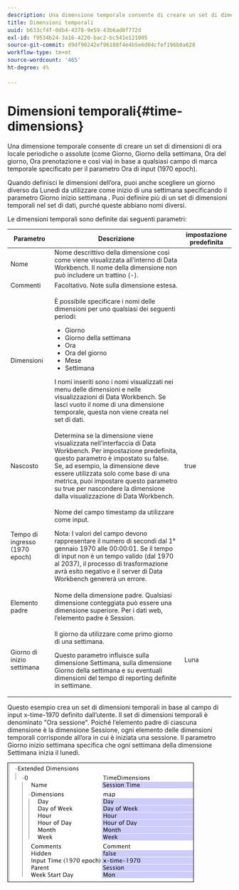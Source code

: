 ```yaml
---
description: Una dimensione temporale consente di creare un set di dimensioni di ora locale periodiche o assolute (come Giorno, Giorno della settimana, Ora del giorno, Ora prenotazione e così via) in base a qualsiasi campo di marca temporale specificato per il parametro Ora di input (1970 epoch).
title: Dimensioni temporali
uuid: b633cf4f-0db4-4378-9e59-43b6ad8f772d
exl-id: f9534b24-3a16-4220-bac2-bc541e121005
source-git-commit: d9df90242ef96188f4e4b5e6d04cfef196b0a628
workflow-type: tm+mt
source-wordcount: '465'
ht-degree: 4%

---
```


# Dimensioni temporali{#time-dimensions}

Una dimensione temporale consente di creare un set di dimensioni di ora locale periodiche o assolute (come Giorno, Giorno della settimana, Ora del giorno, Ora prenotazione e così via) in base a qualsiasi campo di marca temporale specificato per il parametro Ora di input (1970 epoch).

Quando definisci le dimensioni dell’ora, puoi anche scegliere un giorno diverso da Lunedì da utilizzare come inizio di una settimana specificando il parametro Giorno inizio settimana . Puoi definire più di un set di dimensioni temporali nel set di dati, purché queste abbiano nomi diversi.

Le dimensioni temporali sono definite dai seguenti parametri:

<table id="table_9734F6CD7ABA4661A2F9A5FB948A7282"> 
 <thead> 
  <tr> 
   <th colname="col1" class="entry"> Parametro </th> 
   <th colname="col2" class="entry"> Descrizione </th> 
   <th colname="col3" class="entry"> impostazione predefinita </th> 
  </tr> 
 </thead>
 <tbody> 
  <tr> 
   <td colname="col1"> Nome </td> 
   <td colname="col2"> Nome descrittivo della dimensione così come viene visualizzata all’interno di Data Workbench. Il nome della dimensione non può includere un trattino (-). </td> 
   <td colname="col3"> </td> 
  </tr> 
  <tr> 
   <td colname="col1"> Commenti </td> 
   <td colname="col2"> Facoltativo. Note sulla dimensione estesa. </td> 
   <td colname="col3"> </td> 
  </tr> 
  <tr> 
   <td colname="col1"> Dimensioni </td> 
   <td colname="col2"> <p>È possibile specificare i nomi delle dimensioni per uno qualsiasi dei seguenti periodi: </p> <p> 
     <ul id="ul_EB0837DD66BE4004A615A6029EEF4CD5"> 
      <li id="li_2E46E6DB004E443C8CC831DCEE743D60"> Giorno </li> 
      <li id="li_F59A27779EBE4E2A84E0972EE8BCDFA7"> Giorno della settimana </li> 
      <li id="li_7D74CD547ED1449091EF7B2E0E8C46DE"> Ora </li> 
      <li id="li_706AF9D385CB44C098DEBACA3BA2CD4B"> Ora del giorno </li> 
      <li id="li_76FBF69B25954885A0192D308A155E41"> Mese </li> 
      <li id="li_3C16955BE5C54291A25E25CD31259661"> Settimana </li> 
     </ul> </p> <p> I nomi inseriti sono i nomi visualizzati nei menu delle dimensioni e nelle visualizzazioni di Data Workbench. Se lasci vuoto il nome di una dimensione temporale, questa non viene creata nel set di dati. </p> </td> 
   <td colname="col3"> </td> 
  </tr> 
  <tr> 
   <td colname="col1"> Nascosto </td> 
   <td colname="col2"> Determina se la dimensione viene visualizzata nell’interfaccia di Data Workbench. Per impostazione predefinita, questo parametro è impostato su false. Se, ad esempio, la dimensione deve essere utilizzata solo come base di una metrica, puoi impostare questo parametro su true per nascondere la dimensione dalla visualizzazione di Data Workbench. </td> 
   <td colname="col3"> true </td> 
  </tr> 
  <tr> 
   <td colname="col1"> Tempo di ingresso (1970 epoch) </td> 
   <td colname="col2"> <p>Nome del campo timestamp da utilizzare come input. </p> <p> <p>Nota:  I valori del campo devono rappresentare il numero di secondi dal 1° gennaio 1970 alle 00:00:01. Se il tempo di input non è un tempo valido (dal 1970 al 2037), il processo di trasformazione avrà esito negativo e il server di Data Workbench genererà un errore. </p> </p> </td> 
   <td colname="col3"> </td> 
  </tr> 
  <tr> 
   <td colname="col1"> Elemento padre </td> 
   <td colname="col2"> Nome della dimensione padre. Qualsiasi dimensione conteggiata può essere una dimensione superiore. Per i dati web, l’elemento padre è Session. </td> 
   <td colname="col3"> </td> 
  </tr> 
  <tr> 
   <td colname="col1"> Giorno di inizio settimana </td> 
   <td colname="col2"> <p>Il giorno da utilizzare come primo giorno di una settimana. </p> <p> Questo parametro influisce sulla dimensione Settimana, sulla dimensione Giorno della settimana e su eventuali dimensioni del tempo di reporting definite in settimane. </p> </td> 
   <td colname="col3"> Luna </td> 
  </tr> 
 </tbody> 
</table>

Questo esempio crea un set di dimensioni temporali in base al campo di input x-time-1970 definito dall’utente. Il set di dimensioni temporali è denominato &quot;Ora sessione&quot;. Poiché l’elemento padre di ciascuna dimensione è la dimensione Sessione, ogni elemento delle dimensioni temporali corrisponde all’ora in cui è iniziata una sessione. Il parametro Giorno inizio settimana specifica che ogni settimana della dimensione Settimana inizia il lunedì.

![](assets/cfg_Transformation_Dim_TimeDim.png)
